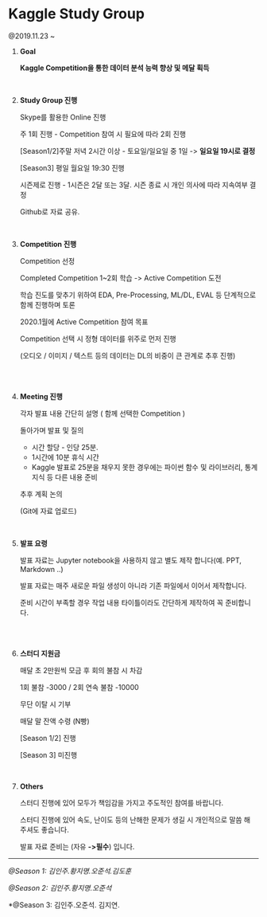 # Kaggle Study Group

@2019.11.23 ~ 



1. **Goal**

   **Kaggle Competition을 통한 데이터 분석 능력 향상 및 메달 획득**

   <br/>

2. **Study Group 진행**

   Skype를 활용한 Online 진행

   주 1회 진행 - Competition 참여 시 필요에 따라 2회 진행

   [Season1/2]주말 저녁 2시간 이상 - 토요일/일요일 중 1일 -> **일요일 19시로 결정**
   
   [Season3] 평일 월요일 19:30 진행

   시즌제로 진행 - 1시즌은 2달 또는 3달. 시즌 종료 시 개인 의사에 따라 지속여부 결정

   Github로 자료 공유.

   <br/>

3. **Competition  진행**

   Competition 선정

   Completed Competition 1~2회 학습 -> Active Competition 도전

   학습 진도를 맞추기 위하여 EDA, Pre-Processing, ML/DL, EVAL 등 단계적으로 함께 진행하며 토론

   2020.1월에 Active Competition 참여 목표

   Competition 선택 시 정형 데이터를 위주로 먼저 진행

   (오디오 / 이미지 / 텍스트 등의 데이터는 DL의 비중이 큰 관계로 추후 진행)

   <br/>

   <br/>

4. **Meeting 진행**

   각자 발표 내용 간단히 설명 ( 함께 선택한 Competition )

   돌아가며 발표 및 질의

   - 시간 할당 - 인당 25분.
   - 1시간에 10분 휴식 시간
   - Kaggle 발표로 25분을 채우지 못한 경우에는 파이썬 함수 및 라이브러리, 통계 지식 등 다른 내용 준비

   추후 계획 논의

   (Git에 자료 업로드)

   <br/>

5. **발표 요령**

   발표 자료는 Jupyter notebook을 사용하지 않고 별도 제작 합니다(예. PPT, Markdown ..)

   발표 자료는 매주 새로운 파일 생성이 아니라 기존 파일에서 이어서 제작합니다.

   준비 시간이 부족할 경우 작업 내용 타이틀이라도 간단하게 제작하여 꼭 준비합니다.

   <br/>

   <br/>

6. **스터디 지원금**

   매달 초 2만원씩 모금 후 회의 불참 시 차감

   1회 불참 -3000 / 2회 연속 불참 -10000

   무단 이탈 시 기부

   매달 말 잔액 수령 (N빵)

   [Season 1/2] 진행
   
   [Season 3] 미진행

<br/>

7. **Others**

   스터디 진행에 있어 모두가 책임감을 가지고 주도적인 참여를 바랍니다.

   스터디 진행에 있어 속도, 난이도 등의 난해한 문제가 생길 시 개인적으로 말씀 해 주셔도 좋습니다.

   발표 자료 준비는 (자유 **->필수**) 입니다.

---

*@Season 1: 김인주.황지명.오준석.김도훈*

*@Season 2: 김인주.황지명.오준석*

*@Season 3: 김인주.오준석. 김지연. 



